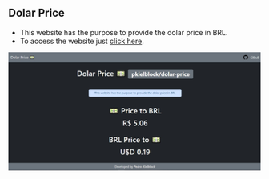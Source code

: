 ## Dolar Price

* This website has the purpose to provide the dolar price in BRL.
* To access the website just [click here](https://pkielblock.github.io/dolar-price/).

![Alt text](screenshot/screenshot.jpg?raw=true "Screenshot")